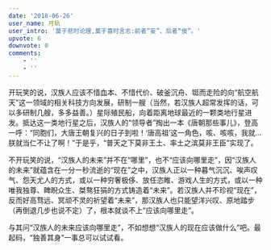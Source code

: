 ```yaml
---
date: '2018-06-26'
user_name: 月轨
user_intro: '莫于悲时论理,莫于喜时言志:前者“妄”、后者“佞”。'
upvote: 6
downvote: 0
comments:
    - ''
    - ''
---
```



开玩笑的说，汉族人应该不惜血本、不惜代价、破釜沉舟、铤而走险的向“航空航天”这一领域的相关科技方向发展，研制一艘（当然，若汉族人超常发挥的话，可以多研制几艘，多多益善。）星际殖民船，向着距离地球最近的一颗类地行星进发。抵达这一类地行星之后，汉族人的“领导者”掏出一本《唐朝那些事儿》，登高一呼：“同胞们，大唐王朝复兴的日子到啦！‘唐高祖’这一角色，咳、咳咳，我就…朕就当仁不让了啊！”于是乎，“普天之下莫非王土、率土之滨莫非王臣”实现了。


不开玩笑的说，“汉族人的未来”并不在“哪里”，也不“应该向哪里走”，因“汉族人的未来”就蕴含在一分一秒流逝的“现在”之中，汉族人正以一种暮气沉沉、唉声叹气、怨天尤人的方式，或以一种穷奢极侈、放任恣睢、游戏人生的方式，或以一种唯我独尊、睥睨众生、桀骜狂狷的方式铸造着“未来”。若汉族人并不珍视“现在”，反而好高骛远、冥顽不灵的祈望着“未来”，那汉族人也只能望洋兴叹、原地踏步（再倒退几步也说不定）了，根本就谈不上“应该向哪里走”。


与其问“汉族人的未来应该向哪里走”，不如想想“汉族人的现在应该做什么”吧。最起码，“独善其身”一事总可以试试看。
